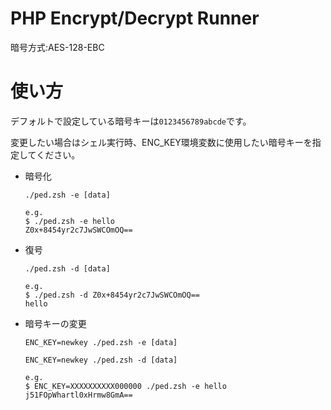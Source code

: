 # PHP Encrypt/Decrypt Runner
暗号方式:AES-128-EBC

# 使い方
デフォルトで設定している暗号キーは`0123456789abcde`です。

変更したい場合はシェル実行時、ENC_KEY環境変数に使用したい暗号キーを指定してください。

- 暗号化

   `./ped.zsh -e [data]`

   ```
   e.g.
   $ ./ped.zsh -e hello
   Z0x+8454yr2c7JwSWCOmOQ==
   ```

- 復号

   `./ped.zsh -d [data]`

   ```
   e.g.
   $ ./ped.zsh -d Z0x+8454yr2c7JwSWCOmOQ==
   hello
   ```

- 暗号キーの変更

   `ENC_KEY=newkey ./ped.zsh -e [data]`

   `ENC_KEY=newkey ./ped.zsh -d [data]`

   ```
   e.g.
   $ ENC_KEY=XXXXXXXXXX000000 ./ped.zsh -e hello
   j51FOpWhartl0xHrmw8GmA==
   ```
